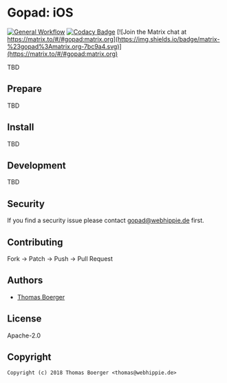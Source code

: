 # Gopad: iOS

[![General Workflow](https://github.com/gopad/gopad-ios/actions/workflows/general.yml/badge.svg)](https://github.com/gopad/gopad-ios/actions/workflows/general.yml) [![Codacy Badge](https://app.codacy.com/project/badge/Grade/414bd2346a7840a6a63e08110634fec9)](https://www.codacy.com/gh/gopad/gopad-ios/dashboard?utm_source=github.com&amp;utm_medium=referral&amp;utm_content=gopad/gopad-ios&amp;utm_campaign=Badge_Grade) [![Join the Matrix chat at https://matrix.to/#/#gopad:matrix.org](https://img.shields.io/badge/matrix-%23gopad%3Amatrix.org-7bc9a4.svg)](https://matrix.to/#/#gopad:matrix.org)

TBD

## Prepare

TBD

## Install

TBD

## Development

TBD

## Security

If you find a security issue please contact gopad@webhippie.de first.

## Contributing

Fork -> Patch -> Push -> Pull Request

## Authors

*   [Thomas Boerger](https://github.com/tboerger)

## License

Apache-2.0

## Copyright

```console
Copyright (c) 2018 Thomas Boerger <thomas@webhippie.de>
```
